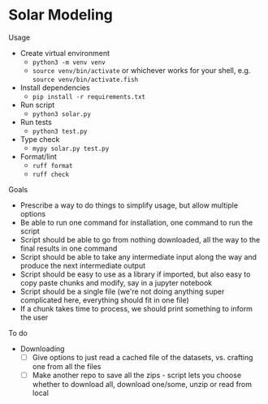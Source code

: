 # Solar Modeling

Usage
- Create virtual environment
    - `python3 -m venv venv`
    - `source venv/bin/activate` or whichever works for your shell, e.g. `source venv/bin/activate.fish`
- Install dependencies
    - `pip install -r requirements.txt`
- Run script
    - `python3 solar.py`
- Run tests
    - `python3 test.py`
- Type check
    - `mypy solar.py test.py`
- Format/lint
    - `ruff format`
    - `ruff check`

Goals
- Prescribe a way to do things to simplify usage, but allow multiple options
- Be able to run one command for installation, one command to run the script
- Script should be able to go from nothing downloaded, all the way to the final results in one command
- Script should be able to take any intermediate input along the way and produce the next intermediate output
- Script should be easy to use as a library if imported, but also easy to copy paste chunks and modify, say in a jupyter notebook
- Script should be a single file (we're not doing anything super complicated here, everything should fit in one file)
- If a chunk takes time to process, we should print something to inform the user

To do
- Downloading
    - [ ] Give options to just read a cached file of the datasets, vs. crafting one from all the files
    - [ ] Make another repo to save all the zips - script lets you choose whether to download all, download one/some, unzip or read from local
